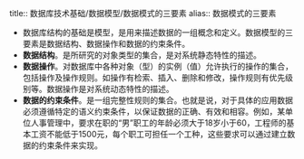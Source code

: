 title:: 数据库技术基础/数据模型/数据模式的三要素
alias:: 数据模式的三要素

- 数据库结构的基础是模型，是用来描述数据的一组概念和定义。数据模型的三要素是数据结构、数据操作和数据的约束条件。
- **数据结构**。是所研究的对象类型的集合，是对系统静态特性的描述。
- **数据操作**。对数据库中各种对象（型）的实例（值）允许执行的操作的集合，包括操作及操作规则。如操作有检索、插入、删除和修改，操作规则有优先级别等。数据操作是对系统动态特性的描述。
- **数据的约束条件**。是一组完整性规则的集合。也就是说，对于具体的应用数据必须遵循特定的语义约束条件，以保证数据的正确、有效和相容。例如，某单位人事管理中，要求在职的“男”职工的年龄必须大于18岁小于60，工程师的基本工资不能低于1500元，每个职工可担任一个工种，这些要求可以通过建立数据的约束条件来实现。